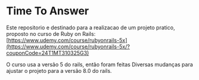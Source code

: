 # Time To Answer

Este repositorio e destinado para a realizacao de um projeto pratico, proposto no curso de Ruby on Rails:  [https://www.udemy.com/course/rubyonrails-5x](https://www.udemy.com/course/rubyonrails-5x/?couponCode=24T1MT310325G3)

O curso usa a versão 5 do rails, então foram feitas Diversas mudanças para ajustar o projeto para a versão 8.0 do rails.
